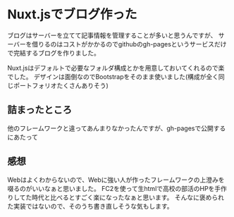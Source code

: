 # Nuxt.jsでブログ作った

ブログはサーバーを立てて記事情報を管理することが多いと思うんですが、
サーバーを借りるのはコストがかかるのでgithubのgh-pagesというサービスだけで完結するブログを作りました。

Nuxt.jsはデフォルトで必要なフォルダ構成とかを用意しておいてくれるので楽でした。
デザインは面倒なのでBootstrapをそのまま使いました(構成が全く同じポートフォリオたくさんありそう)

## 詰まったところ
他のフレームワークと違ってあんまりなかったんですが、gh-pagesで公開するにあたって

## 感想

Webはよくわからないので、Webに強い人が作ったフレームワークの上澄みを啜るのがいいなぁと思いました。
FC2を使って生htmlで高校の部活のHPを手作りしてた時代と比べるとすごく楽になったなぁと思います。
そんなに褒められた実装ではないので、そのうち書き直しそうな気もします。
